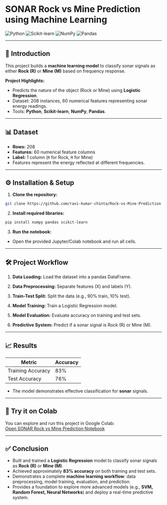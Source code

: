 # SONAR Rock vs Mine Prediction using Machine Learning

![Python](https://img.shields.io/badge/Python-3776AB?style=flat&logo=python&logoColor=white)
![Scikit-learn](https://img.shields.io/badge/Scikit--learn-F7931E?style=flat&logo=scikitlearn&logoColor=white)
![NumPy](https://img.shields.io/badge/NumPy-013243?style=flat&logo=numpy&logoColor=white)
![Pandas](https://img.shields.io/badge/Pandas-150458?style=flat&logo=pandas&logoColor=white)

---

## 🚀 Introduction
This project builds a **machine learning model** to classify sonar signals as either **Rock (R)** or **Mine (M)** based on frequency response.

**Project Highlights:**
- Predicts the nature of the object (Rock or Mine) using **Logistic Regression**.
- Dataset: 208 instances, 60 numerical features representing sonar energy readings.
- Tools: **Python**, **Scikit-learn**, **NumPy**, **Pandas**.

---

## 📊 Dataset
- **Rows:** 208  
- **Features:** 60 numerical feature columns  
- **Label:** 1 column (`R` for Rock, `M` for Mine)  
- Features represent the energy reflected at different frequencies.  

---

## ⚙️ Installation & Setup
1. **Clone the repository:**
```bash
git clone https://github.com/ravi-kumar-chinta/Rock-vs-Mine-Prediction.git
```
2. **Install required libraries:**
```bash
pip install numpy pandas scikit-learn

```

3. **Run the notebook:**
- Open the provided Jupyter/Colab notebook and run all cells.

---

## 🛠️ Project Workflow

1. **Data Loading:** Load the dataset into a pandas DataFrame.

2. **Data Preprocessing:** Separate features (X) and labels (Y).

3. **Train-Test Split:** Split the data (e.g., 90% train, 10% test).

4. **Model Training:** Train a Logistic Regression model.

5. **Model Evaluation:** Evaluate accuracy on training and test sets.

6. **Predictive System:** Predict if a sonar signal is Rock (R) or Mine (M).

---
## 📈 Results

| Metric            | Accuracy |
|------------------|---------|
| Training Accuracy | 83%     |
| Test Accuracy     | 76%     |

- The model demonstrates effective classification for **sonar** signals.

---
## 📖 Try it on Colab
You can explore and run this project in Google Colab:  
[Open SONAR Rock vs Mine Prediction Notebook](https://colab.research.google.com/drive/1q1ya3VI7ePH3Mx5saPPhpeNyo0m0PVsI?usp=sharing)

---

## ✅ Conclusion

- Built and trained a **Logistic Regression** model to classify sonar signals as **Rock (R)** or **Mine (M)**.  
- Achieved approximately **83% accuracy** on both training and test sets.  
- Demonstrates a complete **machine learning workflow**: data preprocessing, model training, evaluation, and prediction.  
- Provides a foundation to explore more advanced models (e.g., **SVM, Random Forest, Neural Networks**) and deploy a real-time predictive system.
